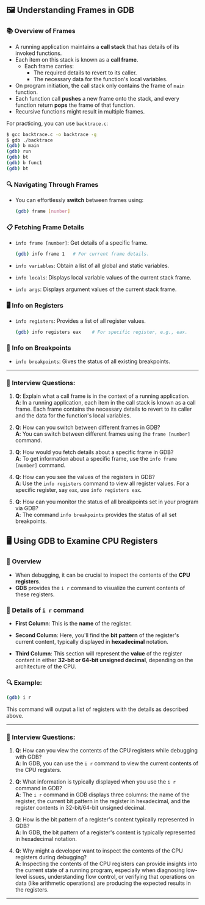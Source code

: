 ## 🖼️ Understanding Frames in GDB

### 📚 Overview of Frames

- A running application maintains a **call stack** that has details of its invoked functions.
- Each item on this stack is known as a **call frame**.
    - Each frame carries:
        - The required details to revert to its caller.
        - The necessary data for the function's local variables.
- On program initiation, the call stack only contains the frame of `main` function.
- Each function call **pushes** a new frame onto the stack, and every function return **pops** the frame of that function.
- Recursive functions might result in multiple frames.

For practicing, you can use `backtrace.c`:

```bash
$ gcc backtrace.c -o backtrace -g
$ gdb ./backtrace
(gdb) b main
(gdb) run
(gdb) bt
(gdb) b func1
(gdb) bt
```

### 🔍 Navigating Through Frames

- You can effortlessly **switch** between frames using:  
    ```bash
    (gdb) frame [number]
    ```

### 📋 Fetching Frame Details

- `info frame [number]`: Get details of a specific frame.
    ```bash
    (gdb) info frame 1   # For current frame details.
    ```

- `info variables`: Obtain a list of all global and static variables.
- `info locals`: Displays local variable values of the current stack frame.
- `info args`: Displays argument values of the current stack frame.

### 🖥️ Info on Registers

- `info registers`: Provides a list of all register values.
    ```bash
    (gdb) info registers eax    # For specific register, e.g., eax.
    ```

### 🔗 Info on Breakpoints

- `info breakpoints`: Gives the status of all existing breakpoints.

---

### 🎤 Interview Questions:

1. **Q**: Explain what a call frame is in the context of a running application.  
   **A**: In a running application, each item in the call stack is known as a call frame. Each frame contains the necessary details to revert to its caller and the data for the function's local variables.

2. **Q**: How can you switch between different frames in GDB?  
   **A**: You can switch between different frames using the `frame [number]` command.

3. **Q**: How would you fetch details about a specific frame in GDB?  
   **A**: To get information about a specific frame, use the `info frame [number]` command.

4. **Q**: How can you see the values of the registers in GDB?  
   **A**: Use the `info registers` command to view all register values. For a specific register, say `eax`, use `info registers eax`.

5. **Q**: How can you monitor the status of all breakpoints set in your program via GDB?  
   **A**: The command `info breakpoints` provides the status of all set breakpoints.


## 🖥️ Using GDB to Examine CPU Registers

### 📘 Overview

- When debugging, it can be crucial to inspect the contents of the **CPU registers**.
- **GDB** provides the `i r` command to visualize the current contents of these registers.

### 📝 Details of `i r` command

- **First Column**: This is the **name** of the register.
  
- **Second Column**: Here, you'll find the **bit pattern** of the register's current content, typically displayed in **hexadecimal** notation.
  
- **Third Column**: This section will represent the **value** of the register content in either **32-bit or 64-bit unsigned decimal**, depending on the architecture of the CPU.

### 🔍 Example:

```bash
(gdb) i r
```

This command will output a list of registers with the details as described above.

---

### 🎤 Interview Questions:

1. **Q**: How can you view the contents of the CPU registers while debugging with GDB?  
   **A**: In GDB, you can use the `i r` command to view the current contents of the CPU registers.

2. **Q**: What information is typically displayed when you use the `i r` command in GDB?  
   **A**: The `i r` command in GDB displays three columns: the name of the register, the current bit pattern in the register in hexadecimal, and the register contents in 32-bit/64-bit unsigned decimal.

3. **Q**: How is the bit pattern of a register's content typically represented in GDB?  
   **A**: In GDB, the bit pattern of a register's content is typically represented in hexadecimal notation.

4. **Q**: Why might a developer want to inspect the contents of the CPU registers during debugging?  
   **A**: Inspecting the contents of the CPU registers can provide insights into the current state of a running program, especially when diagnosing low-level issues, understanding flow control, or verifying that operations on data (like arithmetic operations) are producing the expected results in the registers.

---
